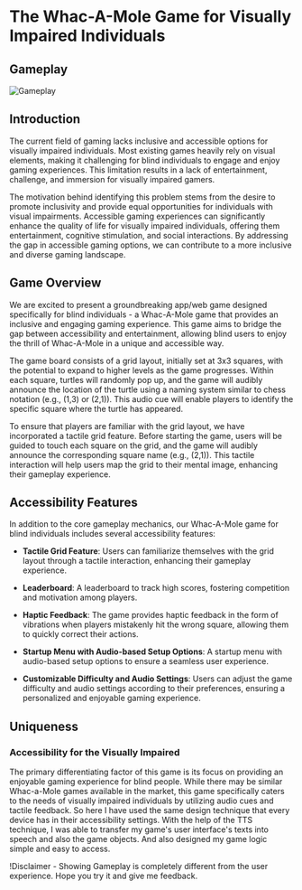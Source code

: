 # The Whac-A-Mole Game for Visually Impaired Individuals

## Gameplay

![Gameplay](./game.gif)

## Introduction

The current field of gaming lacks inclusive and accessible options for visually impaired individuals. Most existing games heavily rely on visual elements, making it challenging for blind individuals to engage and enjoy gaming experiences. This limitation results in a lack of entertainment, challenge, and immersion for visually impaired gamers.

The motivation behind identifying this problem stems from the desire to promote inclusivity and provide equal opportunities for individuals with visual impairments. Accessible gaming experiences can significantly enhance the quality of life for visually impaired individuals, offering them entertainment, cognitive stimulation, and social interactions. By addressing the gap in accessible gaming options, we can contribute to a more inclusive and diverse gaming landscape.

## Game Overview

We are excited to present a groundbreaking app/web game designed specifically for blind individuals - a Whac-A-Mole game that provides an inclusive and engaging gaming experience. This game aims to bridge the gap between accessibility and entertainment, allowing blind users to enjoy the thrill of Whac-A-Mole in a unique and accessible way.

The game board consists of a grid layout, initially set at 3x3 squares, with the potential to expand to higher levels as the game progresses. Within each square, turtles will randomly pop up, and the game will audibly announce the location of the turtle using a naming system similar to chess notation (e.g., (1,3) or (2,1)). This audio cue will enable players to identify the specific square where the turtle has appeared.

To ensure that players are familiar with the grid layout, we have incorporated a tactile grid feature. Before starting the game, users will be guided to touch each square on the grid, and the game will audibly announce the corresponding square name (e.g., (2,1)). This tactile interaction will help users map the grid to their mental image, enhancing their gameplay experience.

## Accessibility Features

In addition to the core gameplay mechanics, our Whac-A-Mole game for blind individuals includes several accessibility features:

- **Tactile Grid Feature**: Users can familiarize themselves with the grid layout through a tactile interaction, enhancing their gameplay experience.
  
- **Leaderboard**: A leaderboard to track high scores, fostering competition and motivation among players.
  
- **Haptic Feedback**: The game provides haptic feedback in the form of vibrations when players mistakenly hit the wrong square, allowing them to quickly correct their actions.
  
- **Startup Menu with Audio-based Setup Options**: A startup menu with audio-based setup options to ensure a seamless user experience.
  
- **Customizable Difficulty and Audio Settings**: Users can adjust the game difficulty and audio settings according to their preferences, ensuring a personalized and enjoyable gaming experience.

## Uniqueness

### Accessibility for the Visually Impaired

The primary differentiating factor of this game is its focus on providing an enjoyable gaming experience for blind people. While there may be similar Whac-a-Mole games available in the market, this game specifically caters to the needs of visually impaired individuals by utilizing audio cues and tactile feedback. So here I have used the same design technique that every device has in their accessibility settings.
With the help of the TTS technique, I was able to transfer my game's user interface's texts into speech and also the game objects. And also designed my game logic simple and easy to access.

!Disclaimer - Showing Gameplay is completely different from the user experience. Hope you try it and give me feedback.


